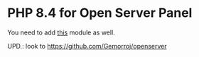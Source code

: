 # PHP 8.4 for Open Server Panel
You need to add [this](https://github.com/Gemorroj/openserver-apache-2.4) module as well.

UPD.: look to https://github.com/Gemorroj/openserver
